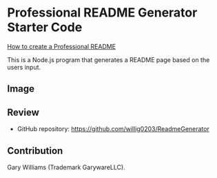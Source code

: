 # Professional README Generator Starter Code

[How to create a Professional README](https://coding-boot-camp.github.io/full-stack/github/professional-readme-guide)



This is a Node.js program that generates a README page based on the users input.

## Image

<!-- ![Screenshot of main application](./images/Screenshot.jpg) -->


## Review

* GitHub repository: https://github.com/willig0203/ReadmeGenerator


## Contribution

Gary Williams (Trademark GarywareLLC).